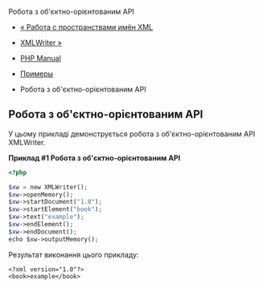 Робота з об'єктно-орієнтованим API

-   [« Работа с пространствами имён XML](example.xmlwriter-namespace.html)
    
-   [XMLWriter »](class.xmlwriter.html)
    
-   [PHP Manual](index.html)
    
-   [Примеры](xmlwriter.examples.html)
    
-   Робота з об'єктно-орієнтованим API
    

## Робота з об'єктно-орієнтованим API

У цьому прикладі демонструється робота з об'єктно-орієнтованим API XMLWriter.

**Приклад #1 Робота з об'єктно-орієнтованим API**

```php
<?php

$xw = new XMLWriter();
$xw->openMemory();
$xw->startDocument("1.0");
$xw->startElement("book");
$xw->text("example");
$xw->endElement();
$xw->endDocument();
echo $xw->outputMemory();
```

Результат виконання цього прикладу:

```
<?xml version="1.0"?>
<book>example</book>
```